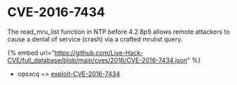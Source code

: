 # CVE-2016-7434

The read_mru_list function in NTP before 4.2.8p9 allows remote attackers to cause a denial of service (crash) via a crafted mrulist query.

{% embed url="https://github.com/Live-Hack-CVE/full_database/blob/main/cves/2016/CVE-2016-7434.json" %}


* opsxcq ~> [exploit-CVE-2016-7434](https://zeste.alice-snow.ru/2016/database/cve-2016-7434/exploit-cve-2016-7434-opsxcq)